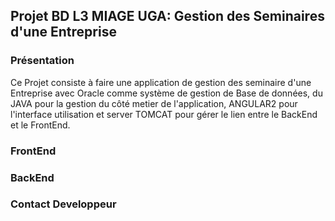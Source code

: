 ## Projet BD L3 MIAGE UGA: Gestion des Seminaires d'une Entreprise
### Présentation
Ce Projet consiste à faire une application de gestion des seminaire d'une Entreprise avec Oracle comme système de gestion de Base de données, du JAVA pour la gestion du côté metier de l'application, ANGULAR2 pour l'interface utilisation et server TOMCAT pour gérer le lien entre le BackEnd et le FrontEnd.

### FrontEnd


### BackEnd

### Contact Developpeur

